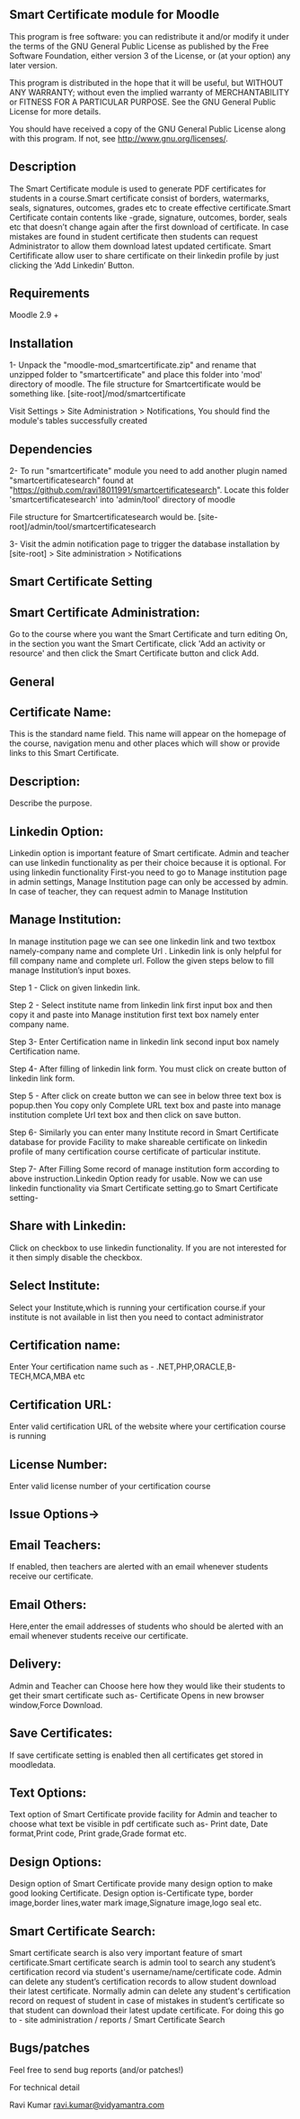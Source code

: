 Smart Certificate module for Moodle
-------------------------------------
This program is free software: you can redistribute it and/or modify it under the terms of the GNU General Public License as published by the Free Software Foundation, either version 3 of the License, or (at your option) any later version.

This program is distributed in the hope that it will be useful, but WITHOUT ANY WARRANTY; without even the implied warranty of MERCHANTABILITY or FITNESS FOR A PARTICULAR PURPOSE. See the GNU General Public License for more details.

You should have received a copy of the GNU General Public License along with this program. If not, see http://www.gnu.org/licenses/.

Description
-----------

The Smart Certificate module is used to generate PDF certificates for students in a course.Smart certificate consist of borders, watermarks, seals, signatures, outcomes, grades etc
to create effective certificate.Smart Certificate contain contents like -grade, signature, outcomes, border, seals etc that doesn’t change again after the first download of certificate.
In case mistakes are found in student certificate then students can request Administrator to allow them download latest updated certificate.
Smart Certifificate allow user to share certificate on their linkedin profile by just clicking the ‘Add Linkedin’ Button.
 
Requirements
------------

Moodle 2.9 +

Installation
------------
1- Unpack the "moodle-mod_smartcertificate.zip" and rename that unzipped folder to "smartcertificate" and place this folder into 'mod' directory of moodle. 
The file structure for Smartcertificate    would be something like. [site-root]/mod/smartcertificate

Visit Settings > Site Administration > Notifications, You should find the module's tables successfully created

Dependencies 
------------

2- To run "smartcertificate" module you need to add another plugin named "smartcertificatesearch" found at "https://github.com/ravi18011991/smartcertificatesearch". 
Locate this folder 'smartcertificatesearch' into 'admin/tool' directory of moodle

File structure for Smartcertificatesearch would be. [site-root]/admin/tool/smartcertificatesearch

3- Visit the admin notification page to trigger the database installation by [site-root] > Site administration > Notifications

Smart Certificate Setting
-------------------------

Smart Certificate Administration: 
--------------------------------

Go to the course where you want the Smart Certificate and turn editing On,  in the section you want the Smart Certificate, click 'Add an activity or resource' and then click the Smart Certificate button and click Add.

General
--------
 
Certificate Name:
-----------------
This is the standard name field. This name will appear on the homepage of the course, navigation menu and other places which will show or provide links to this Smart Certificate.

Description:
-----------
Describe the purpose.

Linkedin Option: 
----------------
Linkedin option is important feature of Smart certificate. Admin and teacher can use linkedin functionality as per their choice because it is optional. For using linkedin functionality
First-you need to go to Manage institution page in admin settings, Manage Institution page can only be accessed by admin. In case of teacher, they can request admin to Manage Institution

Manage Institution:
-------------------
In manage institution page we can see one linkedin link and two textbox namely-company name and complete Url . Linkedin link is only helpful for fill company name and complete url.
Follow the given steps below  to fill manage Institution’s input boxes.

Step 1 - Click on given linkedin link.

Step 2 - Select institute name from linkedin link first input box and then copy it and paste into Manage institution first text box namely enter company name.

Step 3-  Enter Certification name in linkedin link second input box namely Certification name. 

Step 4-  After filling of linkedin link form. You must click on create button of linkedin link form.

Step 5 - After click on create button we can see in below three text box is popup.then You copy only Complete URL text box and paste into manage institution 
complete Url text box and then click on save button.

Step 6- Similarly you can enter many Institute record in Smart Certificate database for provide Facility to make shareable certificate on linkedin profile of many 
certification course certificate of particular institute.

Step 7- After Filling Some record of manage institution form according to above instruction.Linkedin Option ready for usable. 
Now we can use linkedin functionality via Smart Certificate setting.go to Smart Certificate setting-

Share with Linkedin:
-------------------
Click on checkbox to use linkedin functionality. If you are not interested for it then simply disable the checkbox.

Select Institute:
-----------------
Select your Institute,which is running your certification course.if your institute is not available in list then you need to contact administrator

Certification name:
-------------------
Enter Your certification name such as - .NET,PHP,ORACLE,B-TECH,MCA,MBA etc

Certification URL:
------------------
Enter valid certification URL of the website where your certification course is running

License Number:
---------------
Enter valid license number of your certification course

Issue Options->
--------------

Email Teachers:
---------------
If enabled, then teachers are alerted with an email whenever students receive our certificate.

Email Others:
------------
Here,enter the email addresses of students who should be alerted with an email whenever students receive our certificate.

Delivery:
-----------
Admin and Teacher can Choose here how they would like their students to get their smart certificate such as- Certificate Opens in new browser window,Force Download.

Save Certificates:
------------------
If save certificate setting is enabled then all certificates get stored in moodledata.

Text Options:
------------
Text option of Smart Certificate provide facility for Admin and teacher to choose what text  be visible in pdf certificate such as-
Print date, Date format,Print code, Print grade,Grade format etc.

Design Options:
---------------
Design option of Smart Certificate provide many design option to make good looking Certificate.
Design option is-Certificate type, border image,border lines,water mark image,Signature image,logo seal etc.

Smart Certificate Search:
------------------------
Smart certificate search is also very important feature of smart certificate.Smart certificate search is admin tool to search any student’s certification record via student's username/name/certificate code. Admin can delete any student’s certification records to
allow student download their latest certificate. Normally admin can delete any student's certification record on request of student in case of mistakes in student’s certificate so that student can download their latest update certificate. 
For doing this go to - site administration / reports / Smart Certificate Search

Bugs/patches
------------
Feel free to send bug reports (and/or patches!)

For technical detail

Ravi Kumar ravi.kumar@vidyamantra.com

